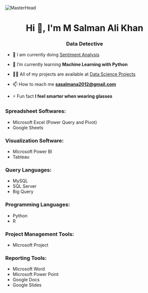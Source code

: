 ![MasterHead](https://media.licdn.com/dms/image/D4D16AQFNM-52EtDpgQ/profile-displaybackgroundimage-shrink_350_1400/0/1693276365715?e=1698883200&v=beta&t=hk-ttHPxLJAoZ-YWRZiiqPyPOddwwahsr5nDzBIfzoI)
<h1 align="center">Hi 👋, I'm M Salman Ali Khan</h1>
<h3 align="center">Data Detective</h3>

- 🔭 I am currently doing [Sentiment Analysis](https://github.com/MSalmanAliKhan/Data-Science-Projects/tree/main/Twitter-Sentiment-Analysis(SQL%2BPython))

- 🌱 I’m currently learning **Machine Learning with Python**

- 👨‍💻 All of my projects are available at [Data Science Projects](https://github.com/MSalmanAliKhan/Data-Science-Projects)

- 📫 How to reach me **sasalmana2012@gmail.com**

- ⚡ Fun fact **I feel smarter when wearing glasses**

<h3 align="left">Spreadsheet Softwares:</h3>
<ul>
  <li>Microsoft Excel (Power Query and Pivot)</li>
  <li>Google Sheets</li>
</ul>

<h3 align="left">Visualization Software:</h3>
<ul>
  <li>Microsoft Power BI</li>
  <li>Tableau</li>
</ul>
<h3 align="left">Query Languages:</h3>
<ul>
  <li>MySQL</li>
  <li>SQL Server</li>
  <li>Big Query</li>
</ul> 

<h3 align="left">Programming Languages:</h3>
<ul>
  <li>Python</li>
  <li>R</li>
</ul> 

<h3 align="left">Project Management Tools:</h3>
<ul>
  <li>Microsoft Project</li>
</ul> 

<h3 align="left">Reporting Tools:</h3>
<ul>
  <li>Microsoft Word</li>
  <li>Microsoft Power Point</li>
  <li>Google Docs</li>
  <li>Google Slides</li>
</ul> 
